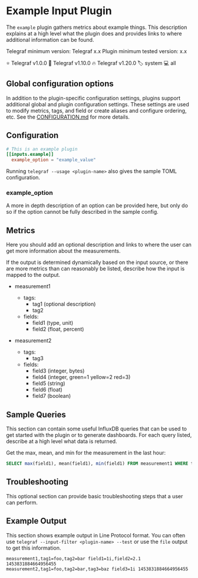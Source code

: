 # Example Input Plugin

The `example` plugin gathers metrics about example things.  This description
explains at a high level what the plugin does and provides links to where
additional information can be found.

Telegraf minimum version: Telegraf x.x Plugin minimum tested version: x.x

⭐ Telegraf v1.0.0  <!-- introduction version -->
🚩 Telegraf v1.10.0 <!-- deprecation version if any -->
🔥 Telegraf v1.20.0 <!-- removal version  if any -->
🏷️ system           <!-- plugin tags -->
💻 all              <!-- OS support -->

## Global configuration options <!-- @/docs/includes/plugin_config.md -->

In addition to the plugin-specific configuration settings, plugins support
additional global and plugin configuration settings. These settings are used to
modify metrics, tags, and field or create aliases and configure ordering, etc.
See the [CONFIGURATION.md][CONFIGURATION.md] for more details.

[CONFIGURATION.md]: ../../../docs/CONFIGURATION.md#plugins

## Configuration

```toml @sample.conf
# This is an example plugin
[[inputs.example]]
  example_option = "example_value"
```

Running `telegraf --usage <plugin-name>` also gives the sample TOML
configuration.

### example_option

A more in depth description of an option can be provided here, but only do so if
the option cannot be fully described in the sample config.

## Metrics

Here you should add an optional description and links to where the user can get
more information about the measurements.

If the output is determined dynamically based on the input source, or there are
more metrics than can reasonably be listed, describe how the input is mapped to
the output.

- measurement1
  - tags:
    - tag1 (optional description)
    - tag2
  - fields:
    - field1 (type, unit)
    - field2 (float, percent)

- measurement2
  - tags:
    - tag3
  - fields:
    - field3 (integer, bytes)
    - field4 (integer, green=1 yellow=2 red=3)
    - field5 (string)
    - field6 (float)
    - field7 (boolean)

## Sample Queries

This section can contain some useful InfluxDB queries that can be used to get
started with the plugin or to generate dashboards.  For each query listed,
describe at a high level what data is returned.

Get the max, mean, and min for the measurement in the last hour:

```sql
SELECT max(field1), mean(field1), min(field1) FROM measurement1 WHERE tag1=bar AND time > now() - 1h GROUP BY tag
```

## Troubleshooting

This optional section can provide basic troubleshooting steps that a user can
perform.

## Example Output

This section shows example output in Line Protocol format.  You can often use
`telegraf --input-filter <plugin-name> --test` or use the `file` output to get
this information.

```text
measurement1,tag1=foo,tag2=bar field1=1i,field2=2.1 1453831884664956455
measurement2,tag1=foo,tag2=bar,tag3=baz field3=1i 1453831884664956455
```
